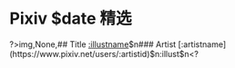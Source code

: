 # Pixiv $date 精选
?>img,None,## Title [:illustname](https://www.pixiv.net/artworks/:illustid)$n### Artist [:artistname](https://www.pixiv.net/users/:artistid)$n:illust$n<?


